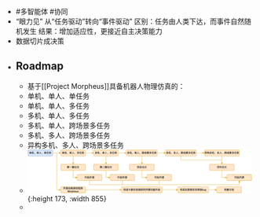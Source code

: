 - #多智能体 #协同
- “眼力见”
  从“任务驱动”转向“事件驱动”
  区别：任务由人类下达，而事件自然随机发生
  结果：增加适应性，更接近自主决策能力
- 数据切片成决策
- ## Roadmap
	- 基于[[Project Morpheus]]具备机器人物理仿真的：
	- 单机、单人、单任务
	- 单机、单人、多任务
	- 多机、单人、多任务
	- 多机、单人、跨场景多任务
	- 多机、多人、跨场景多任务
	- 异构多机、多人、跨场景多任务
	- ![多智能体协同人类完成任务路线图.png](../assets/多智能体协同人类完成任务路线图_1729841919584_0.png){:height 173, :width 855}
	-